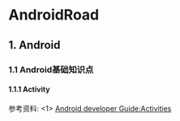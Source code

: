 # AndroidRoad

## 1. Android
### 1.1 Android基础知识点
#### 1.1.1 Activity
参考资料:
<1> [Android developer Guide:Activities](https://developer.android.com/guide/components/activities/intro-activities)
